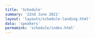 ```yaml
---
title: 'Schedule'
summary: '22nd June 2021'
layout: 'layouts/schedule-landing.html'
data: 'speakers'
permamink: 'schedule/index.html'
---
```

